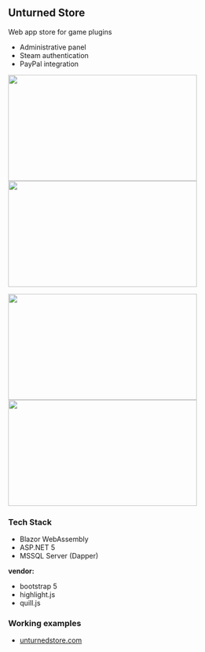 ## Unturned Store
Web app store for game plugins
* Administrative panel
* Steam authentication
* PayPal integration

<p float="left">
  <img src="https://user-images.githubusercontent.com/35507241/110180556-4e198480-7e0a-11eb-8708-3622de530707.png" width="384" height="216" />
  <img src="https://user-images.githubusercontent.com/35507241/110180794-b9fbed00-7e0a-11eb-9fe6-058b4bc2c080.png" width="384" height="216" />
</p>

<p float="left">
  <img src="https://user-images.githubusercontent.com/35507241/110180865-e0218d00-7e0a-11eb-911e-308bc157be48.png" width="384" height="216" />
  <img src="https://user-images.githubusercontent.com/35507241/110181328-d2203c00-7e0b-11eb-9baa-a4647053f569.png" width="384" height="216" />
</p>

### Tech Stack
* Blazor WebAssembly
* ASP.NET 5
* MSSQL Server (Dapper)  

**vendor:**
* bootstrap 5
* highlight.js
* quill.js

### Working examples
* [unturnedstore.com](https://unturnedstore.com)
